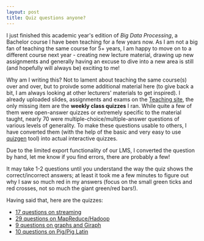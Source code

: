 ```yaml
---
layout: post
title: Quiz questions anyone?
---
```


I just finished this academic year's edition of *Big Data Processing*, a Bachelor course I have been teaching for a 
few years now. As I am not a big fan of teaching the same course for 5+ years, I am happy to move on to a different course 
next year - creating new lecture material, drawing up new assignments and generally having an excuse to dive into a new
area is still (and hopefully will always be) exciting to me!

Why am I writing this? Not to lament about teaching the same course(s) over and over, but to proivde some additional material
here (to give back a bit, I am always looking at other lecturers' materials to get inspired). I already uploaded slides, assignments and exams 
on the [Teaching site](http://chauff.github.io/teaching/), the only missing item are the **weekly class quizzes** I ran. While 
quite a few of them were open-answer quizzes or extremely specific to the material taught, nearly 70 were multiple-choice/multiple-answer questions of various levels of generality. To make these
questions usable to others, I have converted them (with the help of the basic and very easy to use 
[quizgen](https://github.com/karanveerm/quizgen) tool) into actual interactive quizzes.

Due to the limited export functionality of our LMS, I converted the question by hand, let me know if you find errors, there are probably a few!

It may take 1-2 questions until you understand the way the quiz shows the correct/incorrect answers; at least it took me
a few minutes to figure out why I saw so much red in my answers (focus on the small green ticks and red crosses, not so much
the giant green/red bars!). 

Having said that, here are the quizzes:

* [17 questions on streaming](http://chauff.github.io/documents/bdp-quiz/streaming.html)
* [29 questions on MapReduce/Hadoop](http://chauff.github.io/documents/bdp-quiz/hadoop.html)
* [9 questions on graphs and Giraph](http://chauff.github.io/documents/bdp-quiz/graph.html)
* [10 questions on Pig/Pig Latin](http://chauff.github.io/documents/bdp-quiz/pig.html)
